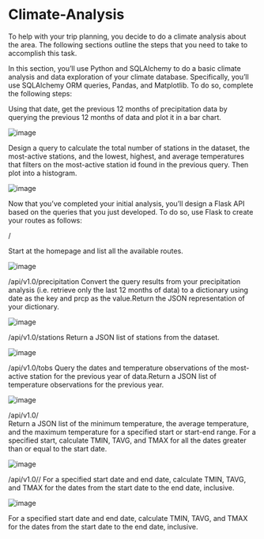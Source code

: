 # Climate-Analysis

To help with your trip planning, you decide to do a climate analysis about the area. The following sections outline the steps that you need to take to accomplish this task.

In this section, you’ll use Python and SQLAlchemy to do a basic climate analysis and data exploration of your climate database. Specifically, you’ll use SQLAlchemy ORM queries, Pandas, and Matplotlib. To do so, complete the following steps:

Using that date, get the previous 12 months of precipitation data by querying the previous 12 months of data and plot it in a bar chart. 

![image](https://user-images.githubusercontent.com/117549284/221025614-0f2d4116-4bbf-43c7-8cbf-01c97f382771.png)


Design a query to calculate the total number of stations in the dataset, the most-active stations, and the lowest, highest, and average temperatures that filters on the most-active station id found in the previous query. Then plot into a histogram.

![image](https://user-images.githubusercontent.com/117549284/221025740-d6f2e783-a0f0-4a2c-b7cb-596f4c8e2fcc.png)



Now that you’ve completed your initial analysis, you’ll design a Flask API based on the queries that you just developed. To do so, use Flask to create your routes as follows:

/

Start at the homepage and list all the available routes.

![image](https://user-images.githubusercontent.com/117549284/221025010-e881254c-d3e8-46e9-9568-c46462fd7413.png)

/api/v1.0/precipitation
Convert the query results from your precipitation analysis (i.e. retrieve only the last 12 months of data) to a dictionary using date as the key and prcp as the value.Return the JSON representation of your dictionary.

![image](https://user-images.githubusercontent.com/117549284/221025051-f1304d00-4d61-40bf-b0ea-0c23997a290d.png)

/api/v1.0/stations
Return a JSON list of stations from the dataset.

![image](https://user-images.githubusercontent.com/117549284/221025300-09576f85-8c10-4941-a6cf-1dcf65ed0c08.png)


/api/v1.0/tobs
Query the dates and temperature observations of the most-active station for the previous year of data.Return a JSON list of temperature observations for the previous year.

![image](https://user-images.githubusercontent.com/117549284/221025319-e3ffd8f0-86cf-4c69-86df-a9ea1f2d2dd9.png)

/api/v1.0/<start>  
Return a JSON list of the minimum temperature, the average temperature, and the maximum temperature for a specified start or start-end range.
For a specified start, calculate TMIN, TAVG, and TMAX for all the dates greater than or equal to the start date.
  
![image](https://user-images.githubusercontent.com/117549284/221025349-fb1e77d2-6399-4ce3-9c58-569173fceff1.png)

/api/v1.0/<start>/<end>
For a specified start date and end date, calculate TMIN, TAVG, and TMAX for the dates from the start date to the end date, inclusive.
  
![image](https://user-images.githubusercontent.com/117549284/221025375-e0a06aad-2c24-49fb-8af1-fa439e9124c0.png)

For a specified start date and end date, calculate TMIN, TAVG, and TMAX for the dates from the start date to the end date, inclusive.
